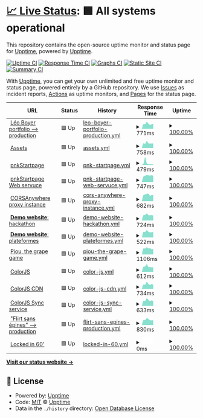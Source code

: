 # [📈 Live Status](https://status.lbxs.dev): <!--live status--> **🟩 All systems operational**

This repository contains the open-source uptime monitor and status page for [Upptime](https://upptime.js.org), powered by [Upptime](https://github.com/upptime/upptime).

[![Uptime CI](https://github.com/leoboyerbx/upptime/workflows/Uptime%20CI/badge.svg)](https://github.com/leoboyerbx/upptime/actions?query=workflow%3A%22Uptime+CI%22)
[![Response Time CI](https://github.com/leoboyerbx/upptime/workflows/Response%20Time%20CI/badge.svg)](https://github.com/leoboyerbx/upptime/actions?query=workflow%3A%22Response+Time+CI%22)
[![Graphs CI](https://github.com/leoboyerbx/upptime/workflows/Graphs%20CI/badge.svg)](https://github.com/leoboyerbx/upptime/actions?query=workflow%3A%22Graphs+CI%22)
[![Static Site CI](https://github.com/leoboyerbx/upptime/workflows/Static%20Site%20CI/badge.svg)](https://github.com/leoboyerbx/upptime/actions?query=workflow%3A%22Static+Site+CI%22)
[![Summary CI](https://github.com/leoboyerbx/upptime/workflows/Summary%20CI/badge.svg)](https://github.com/leoboyerbx/upptime/actions?query=workflow%3A%22Summary+CI%22)

With [Upptime](https://upptime.js.org), you can get your own unlimited and free uptime monitor and status page, powered entirely by a GitHub repository. We use [Issues](https://github.com/upptime/upptime/issues) as incident reports, [Actions](https://github.com/leoboyerbx/upptime/actions) as uptime monitors, and [Pages](https://status.lbxs.dev) for the status page.

<!--start: status pages-->
<!-- This summary is generated by Upptime (https://github.com/upptime/upptime) -->
<!-- Do not edit this manually, your changes will be overwritten -->
<!-- prettier-ignore -->
| URL | Status | History | Response Time | Uptime |
| --- | ------ | ------- | ------------- | ------ |
| <img alt="" src="https://favicons.githubusercontent.com/null" height="13"> [Léo Boyer portfolio --> production](www.leoboyer.fr) | 🟩 Up | [leo-boyer-portfolio-production.yml](https://github.com/leoboyerbx/upptime/commits/HEAD/history/leo-boyer-portfolio-production.yml) | <details><summary><img alt="Response time graph" src="./graphs/leo-boyer-portfolio-production/response-time-week.png" height="20"> 771ms</summary><br><a href="https://status.lbxs.dev/history/leo-boyer-portfolio-production"><img alt="Response time 792" src="https://img.shields.io/endpoint?url=https%3A%2F%2Fraw.githubusercontent.com%2Fleoboyerbx%2Fupptime%2FHEAD%2Fapi%2Fleo-boyer-portfolio-production%2Fresponse-time.json"></a><br><a href="https://status.lbxs.dev/history/leo-boyer-portfolio-production"><img alt="24-hour response time 789" src="https://img.shields.io/endpoint?url=https%3A%2F%2Fraw.githubusercontent.com%2Fleoboyerbx%2Fupptime%2FHEAD%2Fapi%2Fleo-boyer-portfolio-production%2Fresponse-time-day.json"></a><br><a href="https://status.lbxs.dev/history/leo-boyer-portfolio-production"><img alt="7-day response time 771" src="https://img.shields.io/endpoint?url=https%3A%2F%2Fraw.githubusercontent.com%2Fleoboyerbx%2Fupptime%2FHEAD%2Fapi%2Fleo-boyer-portfolio-production%2Fresponse-time-week.json"></a><br><a href="https://status.lbxs.dev/history/leo-boyer-portfolio-production"><img alt="30-day response time 789" src="https://img.shields.io/endpoint?url=https%3A%2F%2Fraw.githubusercontent.com%2Fleoboyerbx%2Fupptime%2FHEAD%2Fapi%2Fleo-boyer-portfolio-production%2Fresponse-time-month.json"></a><br><a href="https://status.lbxs.dev/history/leo-boyer-portfolio-production"><img alt="1-year response time 792" src="https://img.shields.io/endpoint?url=https%3A%2F%2Fraw.githubusercontent.com%2Fleoboyerbx%2Fupptime%2FHEAD%2Fapi%2Fleo-boyer-portfolio-production%2Fresponse-time-year.json"></a></details> | <details><summary><a href="https://status.lbxs.dev/history/leo-boyer-portfolio-production">100.00%</a></summary><a href="https://status.lbxs.dev/history/leo-boyer-portfolio-production"><img alt="All-time uptime 99.97%" src="https://img.shields.io/endpoint?url=https%3A%2F%2Fraw.githubusercontent.com%2Fleoboyerbx%2Fupptime%2FHEAD%2Fapi%2Fleo-boyer-portfolio-production%2Fuptime.json"></a><br><a href="https://status.lbxs.dev/history/leo-boyer-portfolio-production"><img alt="24-hour uptime 100.00%" src="https://img.shields.io/endpoint?url=https%3A%2F%2Fraw.githubusercontent.com%2Fleoboyerbx%2Fupptime%2FHEAD%2Fapi%2Fleo-boyer-portfolio-production%2Fuptime-day.json"></a><br><a href="https://status.lbxs.dev/history/leo-boyer-portfolio-production"><img alt="7-day uptime 100.00%" src="https://img.shields.io/endpoint?url=https%3A%2F%2Fraw.githubusercontent.com%2Fleoboyerbx%2Fupptime%2FHEAD%2Fapi%2Fleo-boyer-portfolio-production%2Fuptime-week.json"></a><br><a href="https://status.lbxs.dev/history/leo-boyer-portfolio-production"><img alt="30-day uptime 99.86%" src="https://img.shields.io/endpoint?url=https%3A%2F%2Fraw.githubusercontent.com%2Fleoboyerbx%2Fupptime%2FHEAD%2Fapi%2Fleo-boyer-portfolio-production%2Fuptime-month.json"></a><br><a href="https://status.lbxs.dev/history/leo-boyer-portfolio-production"><img alt="1-year uptime 99.97%" src="https://img.shields.io/endpoint?url=https%3A%2F%2Fraw.githubusercontent.com%2Fleoboyerbx%2Fupptime%2FHEAD%2Fapi%2Fleo-boyer-portfolio-production%2Fuptime-year.json"></a></details>
| <img alt="" src="https://favicons.githubusercontent.com/null" height="13"> [Assets](assets.leoboyer.fr) | 🟩 Up | [assets.yml](https://github.com/leoboyerbx/upptime/commits/HEAD/history/assets.yml) | <details><summary><img alt="Response time graph" src="./graphs/assets/response-time-week.png" height="20"> 758ms</summary><br><a href="https://status.lbxs.dev/history/assets"><img alt="Response time 786" src="https://img.shields.io/endpoint?url=https%3A%2F%2Fraw.githubusercontent.com%2Fleoboyerbx%2Fupptime%2FHEAD%2Fapi%2Fassets%2Fresponse-time.json"></a><br><a href="https://status.lbxs.dev/history/assets"><img alt="24-hour response time 713" src="https://img.shields.io/endpoint?url=https%3A%2F%2Fraw.githubusercontent.com%2Fleoboyerbx%2Fupptime%2FHEAD%2Fapi%2Fassets%2Fresponse-time-day.json"></a><br><a href="https://status.lbxs.dev/history/assets"><img alt="7-day response time 758" src="https://img.shields.io/endpoint?url=https%3A%2F%2Fraw.githubusercontent.com%2Fleoboyerbx%2Fupptime%2FHEAD%2Fapi%2Fassets%2Fresponse-time-week.json"></a><br><a href="https://status.lbxs.dev/history/assets"><img alt="30-day response time 784" src="https://img.shields.io/endpoint?url=https%3A%2F%2Fraw.githubusercontent.com%2Fleoboyerbx%2Fupptime%2FHEAD%2Fapi%2Fassets%2Fresponse-time-month.json"></a><br><a href="https://status.lbxs.dev/history/assets"><img alt="1-year response time 786" src="https://img.shields.io/endpoint?url=https%3A%2F%2Fraw.githubusercontent.com%2Fleoboyerbx%2Fupptime%2FHEAD%2Fapi%2Fassets%2Fresponse-time-year.json"></a></details> | <details><summary><a href="https://status.lbxs.dev/history/assets">100.00%</a></summary><a href="https://status.lbxs.dev/history/assets"><img alt="All-time uptime 99.97%" src="https://img.shields.io/endpoint?url=https%3A%2F%2Fraw.githubusercontent.com%2Fleoboyerbx%2Fupptime%2FHEAD%2Fapi%2Fassets%2Fuptime.json"></a><br><a href="https://status.lbxs.dev/history/assets"><img alt="24-hour uptime 100.00%" src="https://img.shields.io/endpoint?url=https%3A%2F%2Fraw.githubusercontent.com%2Fleoboyerbx%2Fupptime%2FHEAD%2Fapi%2Fassets%2Fuptime-day.json"></a><br><a href="https://status.lbxs.dev/history/assets"><img alt="7-day uptime 100.00%" src="https://img.shields.io/endpoint?url=https%3A%2F%2Fraw.githubusercontent.com%2Fleoboyerbx%2Fupptime%2FHEAD%2Fapi%2Fassets%2Fuptime-week.json"></a><br><a href="https://status.lbxs.dev/history/assets"><img alt="30-day uptime 99.87%" src="https://img.shields.io/endpoint?url=https%3A%2F%2Fraw.githubusercontent.com%2Fleoboyerbx%2Fupptime%2FHEAD%2Fapi%2Fassets%2Fuptime-month.json"></a><br><a href="https://status.lbxs.dev/history/assets"><img alt="1-year uptime 99.97%" src="https://img.shields.io/endpoint?url=https%3A%2F%2Fraw.githubusercontent.com%2Fleoboyerbx%2Fupptime%2FHEAD%2Fapi%2Fassets%2Fuptime-year.json"></a></details>
| <img alt="" src="https://favicons.githubusercontent.com/null" height="13"> [pnkStartpage](start.lbxs.dev) | 🟩 Up | [pnk-startpage.yml](https://github.com/leoboyerbx/upptime/commits/HEAD/history/pnk-startpage.yml) | <details><summary><img alt="Response time graph" src="./graphs/pnk-startpage/response-time-week.png" height="20"> 479ms</summary><br><a href="https://status.lbxs.dev/history/pnk-startpage"><img alt="Response time 367" src="https://img.shields.io/endpoint?url=https%3A%2F%2Fraw.githubusercontent.com%2Fleoboyerbx%2Fupptime%2FHEAD%2Fapi%2Fpnk-startpage%2Fresponse-time.json"></a><br><a href="https://status.lbxs.dev/history/pnk-startpage"><img alt="24-hour response time 142" src="https://img.shields.io/endpoint?url=https%3A%2F%2Fraw.githubusercontent.com%2Fleoboyerbx%2Fupptime%2FHEAD%2Fapi%2Fpnk-startpage%2Fresponse-time-day.json"></a><br><a href="https://status.lbxs.dev/history/pnk-startpage"><img alt="7-day response time 479" src="https://img.shields.io/endpoint?url=https%3A%2F%2Fraw.githubusercontent.com%2Fleoboyerbx%2Fupptime%2FHEAD%2Fapi%2Fpnk-startpage%2Fresponse-time-week.json"></a><br><a href="https://status.lbxs.dev/history/pnk-startpage"><img alt="30-day response time 362" src="https://img.shields.io/endpoint?url=https%3A%2F%2Fraw.githubusercontent.com%2Fleoboyerbx%2Fupptime%2FHEAD%2Fapi%2Fpnk-startpage%2Fresponse-time-month.json"></a><br><a href="https://status.lbxs.dev/history/pnk-startpage"><img alt="1-year response time 367" src="https://img.shields.io/endpoint?url=https%3A%2F%2Fraw.githubusercontent.com%2Fleoboyerbx%2Fupptime%2FHEAD%2Fapi%2Fpnk-startpage%2Fresponse-time-year.json"></a></details> | <details><summary><a href="https://status.lbxs.dev/history/pnk-startpage">100.00%</a></summary><a href="https://status.lbxs.dev/history/pnk-startpage"><img alt="All-time uptime 100.00%" src="https://img.shields.io/endpoint?url=https%3A%2F%2Fraw.githubusercontent.com%2Fleoboyerbx%2Fupptime%2FHEAD%2Fapi%2Fpnk-startpage%2Fuptime.json"></a><br><a href="https://status.lbxs.dev/history/pnk-startpage"><img alt="24-hour uptime 100.00%" src="https://img.shields.io/endpoint?url=https%3A%2F%2Fraw.githubusercontent.com%2Fleoboyerbx%2Fupptime%2FHEAD%2Fapi%2Fpnk-startpage%2Fuptime-day.json"></a><br><a href="https://status.lbxs.dev/history/pnk-startpage"><img alt="7-day uptime 100.00%" src="https://img.shields.io/endpoint?url=https%3A%2F%2Fraw.githubusercontent.com%2Fleoboyerbx%2Fupptime%2FHEAD%2Fapi%2Fpnk-startpage%2Fuptime-week.json"></a><br><a href="https://status.lbxs.dev/history/pnk-startpage"><img alt="30-day uptime 100.00%" src="https://img.shields.io/endpoint?url=https%3A%2F%2Fraw.githubusercontent.com%2Fleoboyerbx%2Fupptime%2FHEAD%2Fapi%2Fpnk-startpage%2Fuptime-month.json"></a><br><a href="https://status.lbxs.dev/history/pnk-startpage"><img alt="1-year uptime 100.00%" src="https://img.shields.io/endpoint?url=https%3A%2F%2Fraw.githubusercontent.com%2Fleoboyerbx%2Fupptime%2FHEAD%2Fapi%2Fpnk-startpage%2Fuptime-year.json"></a></details>
| <img alt="" src="https://favicons.githubusercontent.com/null" height="13"> [pnkStartpage Web servuce](ws.start.lbxs.dev) | 🟩 Up | [pnk-startpage-web-servuce.yml](https://github.com/leoboyerbx/upptime/commits/HEAD/history/pnk-startpage-web-servuce.yml) | <details><summary><img alt="Response time graph" src="./graphs/pnk-startpage-web-servuce/response-time-week.png" height="20"> 747ms</summary><br><a href="https://status.lbxs.dev/history/pnk-startpage-web-servuce"><img alt="Response time 775" src="https://img.shields.io/endpoint?url=https%3A%2F%2Fraw.githubusercontent.com%2Fleoboyerbx%2Fupptime%2FHEAD%2Fapi%2Fpnk-startpage-web-servuce%2Fresponse-time.json"></a><br><a href="https://status.lbxs.dev/history/pnk-startpage-web-servuce"><img alt="24-hour response time 720" src="https://img.shields.io/endpoint?url=https%3A%2F%2Fraw.githubusercontent.com%2Fleoboyerbx%2Fupptime%2FHEAD%2Fapi%2Fpnk-startpage-web-servuce%2Fresponse-time-day.json"></a><br><a href="https://status.lbxs.dev/history/pnk-startpage-web-servuce"><img alt="7-day response time 747" src="https://img.shields.io/endpoint?url=https%3A%2F%2Fraw.githubusercontent.com%2Fleoboyerbx%2Fupptime%2FHEAD%2Fapi%2Fpnk-startpage-web-servuce%2Fresponse-time-week.json"></a><br><a href="https://status.lbxs.dev/history/pnk-startpage-web-servuce"><img alt="30-day response time 777" src="https://img.shields.io/endpoint?url=https%3A%2F%2Fraw.githubusercontent.com%2Fleoboyerbx%2Fupptime%2FHEAD%2Fapi%2Fpnk-startpage-web-servuce%2Fresponse-time-month.json"></a><br><a href="https://status.lbxs.dev/history/pnk-startpage-web-servuce"><img alt="1-year response time 775" src="https://img.shields.io/endpoint?url=https%3A%2F%2Fraw.githubusercontent.com%2Fleoboyerbx%2Fupptime%2FHEAD%2Fapi%2Fpnk-startpage-web-servuce%2Fresponse-time-year.json"></a></details> | <details><summary><a href="https://status.lbxs.dev/history/pnk-startpage-web-servuce">100.00%</a></summary><a href="https://status.lbxs.dev/history/pnk-startpage-web-servuce"><img alt="All-time uptime 99.97%" src="https://img.shields.io/endpoint?url=https%3A%2F%2Fraw.githubusercontent.com%2Fleoboyerbx%2Fupptime%2FHEAD%2Fapi%2Fpnk-startpage-web-servuce%2Fuptime.json"></a><br><a href="https://status.lbxs.dev/history/pnk-startpage-web-servuce"><img alt="24-hour uptime 100.00%" src="https://img.shields.io/endpoint?url=https%3A%2F%2Fraw.githubusercontent.com%2Fleoboyerbx%2Fupptime%2FHEAD%2Fapi%2Fpnk-startpage-web-servuce%2Fuptime-day.json"></a><br><a href="https://status.lbxs.dev/history/pnk-startpage-web-servuce"><img alt="7-day uptime 100.00%" src="https://img.shields.io/endpoint?url=https%3A%2F%2Fraw.githubusercontent.com%2Fleoboyerbx%2Fupptime%2FHEAD%2Fapi%2Fpnk-startpage-web-servuce%2Fuptime-week.json"></a><br><a href="https://status.lbxs.dev/history/pnk-startpage-web-servuce"><img alt="30-day uptime 99.87%" src="https://img.shields.io/endpoint?url=https%3A%2F%2Fraw.githubusercontent.com%2Fleoboyerbx%2Fupptime%2FHEAD%2Fapi%2Fpnk-startpage-web-servuce%2Fuptime-month.json"></a><br><a href="https://status.lbxs.dev/history/pnk-startpage-web-servuce"><img alt="1-year uptime 99.97%" src="https://img.shields.io/endpoint?url=https%3A%2F%2Fraw.githubusercontent.com%2Fleoboyerbx%2Fupptime%2FHEAD%2Fapi%2Fpnk-startpage-web-servuce%2Fuptime-year.json"></a></details>
| <img alt="" src="https://favicons.githubusercontent.com/null" height="13"> [CORSAnywhere proxy instance](cors-proxy.lbxs.dev) | 🟩 Up | [cors-anywhere-proxy-instance.yml](https://github.com/leoboyerbx/upptime/commits/HEAD/history/cors-anywhere-proxy-instance.yml) | <details><summary><img alt="Response time graph" src="./graphs/cors-anywhere-proxy-instance/response-time-week.png" height="20"> 682ms</summary><br><a href="https://status.lbxs.dev/history/cors-anywhere-proxy-instance"><img alt="Response time 728" src="https://img.shields.io/endpoint?url=https%3A%2F%2Fraw.githubusercontent.com%2Fleoboyerbx%2Fupptime%2FHEAD%2Fapi%2Fcors-anywhere-proxy-instance%2Fresponse-time.json"></a><br><a href="https://status.lbxs.dev/history/cors-anywhere-proxy-instance"><img alt="24-hour response time 638" src="https://img.shields.io/endpoint?url=https%3A%2F%2Fraw.githubusercontent.com%2Fleoboyerbx%2Fupptime%2FHEAD%2Fapi%2Fcors-anywhere-proxy-instance%2Fresponse-time-day.json"></a><br><a href="https://status.lbxs.dev/history/cors-anywhere-proxy-instance"><img alt="7-day response time 682" src="https://img.shields.io/endpoint?url=https%3A%2F%2Fraw.githubusercontent.com%2Fleoboyerbx%2Fupptime%2FHEAD%2Fapi%2Fcors-anywhere-proxy-instance%2Fresponse-time-week.json"></a><br><a href="https://status.lbxs.dev/history/cors-anywhere-proxy-instance"><img alt="30-day response time 706" src="https://img.shields.io/endpoint?url=https%3A%2F%2Fraw.githubusercontent.com%2Fleoboyerbx%2Fupptime%2FHEAD%2Fapi%2Fcors-anywhere-proxy-instance%2Fresponse-time-month.json"></a><br><a href="https://status.lbxs.dev/history/cors-anywhere-proxy-instance"><img alt="1-year response time 728" src="https://img.shields.io/endpoint?url=https%3A%2F%2Fraw.githubusercontent.com%2Fleoboyerbx%2Fupptime%2FHEAD%2Fapi%2Fcors-anywhere-proxy-instance%2Fresponse-time-year.json"></a></details> | <details><summary><a href="https://status.lbxs.dev/history/cors-anywhere-proxy-instance">100.00%</a></summary><a href="https://status.lbxs.dev/history/cors-anywhere-proxy-instance"><img alt="All-time uptime 99.97%" src="https://img.shields.io/endpoint?url=https%3A%2F%2Fraw.githubusercontent.com%2Fleoboyerbx%2Fupptime%2FHEAD%2Fapi%2Fcors-anywhere-proxy-instance%2Fuptime.json"></a><br><a href="https://status.lbxs.dev/history/cors-anywhere-proxy-instance"><img alt="24-hour uptime 100.00%" src="https://img.shields.io/endpoint?url=https%3A%2F%2Fraw.githubusercontent.com%2Fleoboyerbx%2Fupptime%2FHEAD%2Fapi%2Fcors-anywhere-proxy-instance%2Fuptime-day.json"></a><br><a href="https://status.lbxs.dev/history/cors-anywhere-proxy-instance"><img alt="7-day uptime 100.00%" src="https://img.shields.io/endpoint?url=https%3A%2F%2Fraw.githubusercontent.com%2Fleoboyerbx%2Fupptime%2FHEAD%2Fapi%2Fcors-anywhere-proxy-instance%2Fuptime-week.json"></a><br><a href="https://status.lbxs.dev/history/cors-anywhere-proxy-instance"><img alt="30-day uptime 99.87%" src="https://img.shields.io/endpoint?url=https%3A%2F%2Fraw.githubusercontent.com%2Fleoboyerbx%2Fupptime%2FHEAD%2Fapi%2Fcors-anywhere-proxy-instance%2Fuptime-month.json"></a><br><a href="https://status.lbxs.dev/history/cors-anywhere-proxy-instance"><img alt="1-year uptime 99.97%" src="https://img.shields.io/endpoint?url=https%3A%2F%2Fraw.githubusercontent.com%2Fleoboyerbx%2Fupptime%2FHEAD%2Fapi%2Fcors-anywhere-proxy-instance%2Fuptime-year.json"></a></details>
| <img alt="" src="https://favicons.githubusercontent.com/null" height="13"> [**Demo website**: hackathon](hackathon.leoboyer.dev) | 🟩 Up | [demo-website-hackathon.yml](https://github.com/leoboyerbx/upptime/commits/HEAD/history/demo-website-hackathon.yml) | <details><summary><img alt="Response time graph" src="./graphs/demo-website-hackathon/response-time-week.png" height="20"> 724ms</summary><br><a href="https://status.lbxs.dev/history/demo-website-hackathon"><img alt="Response time 760" src="https://img.shields.io/endpoint?url=https%3A%2F%2Fraw.githubusercontent.com%2Fleoboyerbx%2Fupptime%2FHEAD%2Fapi%2Fdemo-website-hackathon%2Fresponse-time.json"></a><br><a href="https://status.lbxs.dev/history/demo-website-hackathon"><img alt="24-hour response time 637" src="https://img.shields.io/endpoint?url=https%3A%2F%2Fraw.githubusercontent.com%2Fleoboyerbx%2Fupptime%2FHEAD%2Fapi%2Fdemo-website-hackathon%2Fresponse-time-day.json"></a><br><a href="https://status.lbxs.dev/history/demo-website-hackathon"><img alt="7-day response time 724" src="https://img.shields.io/endpoint?url=https%3A%2F%2Fraw.githubusercontent.com%2Fleoboyerbx%2Fupptime%2FHEAD%2Fapi%2Fdemo-website-hackathon%2Fresponse-time-week.json"></a><br><a href="https://status.lbxs.dev/history/demo-website-hackathon"><img alt="30-day response time 763" src="https://img.shields.io/endpoint?url=https%3A%2F%2Fraw.githubusercontent.com%2Fleoboyerbx%2Fupptime%2FHEAD%2Fapi%2Fdemo-website-hackathon%2Fresponse-time-month.json"></a><br><a href="https://status.lbxs.dev/history/demo-website-hackathon"><img alt="1-year response time 760" src="https://img.shields.io/endpoint?url=https%3A%2F%2Fraw.githubusercontent.com%2Fleoboyerbx%2Fupptime%2FHEAD%2Fapi%2Fdemo-website-hackathon%2Fresponse-time-year.json"></a></details> | <details><summary><a href="https://status.lbxs.dev/history/demo-website-hackathon">100.00%</a></summary><a href="https://status.lbxs.dev/history/demo-website-hackathon"><img alt="All-time uptime 99.97%" src="https://img.shields.io/endpoint?url=https%3A%2F%2Fraw.githubusercontent.com%2Fleoboyerbx%2Fupptime%2FHEAD%2Fapi%2Fdemo-website-hackathon%2Fuptime.json"></a><br><a href="https://status.lbxs.dev/history/demo-website-hackathon"><img alt="24-hour uptime 100.00%" src="https://img.shields.io/endpoint?url=https%3A%2F%2Fraw.githubusercontent.com%2Fleoboyerbx%2Fupptime%2FHEAD%2Fapi%2Fdemo-website-hackathon%2Fuptime-day.json"></a><br><a href="https://status.lbxs.dev/history/demo-website-hackathon"><img alt="7-day uptime 100.00%" src="https://img.shields.io/endpoint?url=https%3A%2F%2Fraw.githubusercontent.com%2Fleoboyerbx%2Fupptime%2FHEAD%2Fapi%2Fdemo-website-hackathon%2Fuptime-week.json"></a><br><a href="https://status.lbxs.dev/history/demo-website-hackathon"><img alt="30-day uptime 99.87%" src="https://img.shields.io/endpoint?url=https%3A%2F%2Fraw.githubusercontent.com%2Fleoboyerbx%2Fupptime%2FHEAD%2Fapi%2Fdemo-website-hackathon%2Fuptime-month.json"></a><br><a href="https://status.lbxs.dev/history/demo-website-hackathon"><img alt="1-year uptime 99.97%" src="https://img.shields.io/endpoint?url=https%3A%2F%2Fraw.githubusercontent.com%2Fleoboyerbx%2Fupptime%2FHEAD%2Fapi%2Fdemo-website-hackathon%2Fuptime-year.json"></a></details>
| <img alt="" src="https://favicons.githubusercontent.com/null" height="13"> [**Demo website**: plateformes](plateformes.leoboyer.dev) | 🟩 Up | [demo-website-plateformes.yml](https://github.com/leoboyerbx/upptime/commits/HEAD/history/demo-website-plateformes.yml) | <details><summary><img alt="Response time graph" src="./graphs/demo-website-plateformes/response-time-week.png" height="20"> 522ms</summary><br><a href="https://status.lbxs.dev/history/demo-website-plateformes"><img alt="Response time 561" src="https://img.shields.io/endpoint?url=https%3A%2F%2Fraw.githubusercontent.com%2Fleoboyerbx%2Fupptime%2FHEAD%2Fapi%2Fdemo-website-plateformes%2Fresponse-time.json"></a><br><a href="https://status.lbxs.dev/history/demo-website-plateformes"><img alt="24-hour response time 496" src="https://img.shields.io/endpoint?url=https%3A%2F%2Fraw.githubusercontent.com%2Fleoboyerbx%2Fupptime%2FHEAD%2Fapi%2Fdemo-website-plateformes%2Fresponse-time-day.json"></a><br><a href="https://status.lbxs.dev/history/demo-website-plateformes"><img alt="7-day response time 522" src="https://img.shields.io/endpoint?url=https%3A%2F%2Fraw.githubusercontent.com%2Fleoboyerbx%2Fupptime%2FHEAD%2Fapi%2Fdemo-website-plateformes%2Fresponse-time-week.json"></a><br><a href="https://status.lbxs.dev/history/demo-website-plateformes"><img alt="30-day response time 562" src="https://img.shields.io/endpoint?url=https%3A%2F%2Fraw.githubusercontent.com%2Fleoboyerbx%2Fupptime%2FHEAD%2Fapi%2Fdemo-website-plateformes%2Fresponse-time-month.json"></a><br><a href="https://status.lbxs.dev/history/demo-website-plateformes"><img alt="1-year response time 561" src="https://img.shields.io/endpoint?url=https%3A%2F%2Fraw.githubusercontent.com%2Fleoboyerbx%2Fupptime%2FHEAD%2Fapi%2Fdemo-website-plateformes%2Fresponse-time-year.json"></a></details> | <details><summary><a href="https://status.lbxs.dev/history/demo-website-plateformes">100.00%</a></summary><a href="https://status.lbxs.dev/history/demo-website-plateformes"><img alt="All-time uptime 99.97%" src="https://img.shields.io/endpoint?url=https%3A%2F%2Fraw.githubusercontent.com%2Fleoboyerbx%2Fupptime%2FHEAD%2Fapi%2Fdemo-website-plateformes%2Fuptime.json"></a><br><a href="https://status.lbxs.dev/history/demo-website-plateformes"><img alt="24-hour uptime 100.00%" src="https://img.shields.io/endpoint?url=https%3A%2F%2Fraw.githubusercontent.com%2Fleoboyerbx%2Fupptime%2FHEAD%2Fapi%2Fdemo-website-plateformes%2Fuptime-day.json"></a><br><a href="https://status.lbxs.dev/history/demo-website-plateformes"><img alt="7-day uptime 100.00%" src="https://img.shields.io/endpoint?url=https%3A%2F%2Fraw.githubusercontent.com%2Fleoboyerbx%2Fupptime%2FHEAD%2Fapi%2Fdemo-website-plateformes%2Fuptime-week.json"></a><br><a href="https://status.lbxs.dev/history/demo-website-plateformes"><img alt="30-day uptime 99.87%" src="https://img.shields.io/endpoint?url=https%3A%2F%2Fraw.githubusercontent.com%2Fleoboyerbx%2Fupptime%2FHEAD%2Fapi%2Fdemo-website-plateformes%2Fuptime-month.json"></a><br><a href="https://status.lbxs.dev/history/demo-website-plateformes"><img alt="1-year uptime 99.97%" src="https://img.shields.io/endpoint?url=https%3A%2F%2Fraw.githubusercontent.com%2Fleoboyerbx%2Fupptime%2FHEAD%2Fapi%2Fdemo-website-plateformes%2Fuptime-year.json"></a></details>
| <img alt="" src="https://favicons.githubusercontent.com/null" height="13"> [Piou, the grape game](piou.app) | 🟩 Up | [piou-the-grape-game.yml](https://github.com/leoboyerbx/upptime/commits/HEAD/history/piou-the-grape-game.yml) | <details><summary><img alt="Response time graph" src="./graphs/piou-the-grape-game/response-time-week.png" height="20"> 1106ms</summary><br><a href="https://status.lbxs.dev/history/piou-the-grape-game"><img alt="Response time 1140" src="https://img.shields.io/endpoint?url=https%3A%2F%2Fraw.githubusercontent.com%2Fleoboyerbx%2Fupptime%2FHEAD%2Fapi%2Fpiou-the-grape-game%2Fresponse-time.json"></a><br><a href="https://status.lbxs.dev/history/piou-the-grape-game"><img alt="24-hour response time 1039" src="https://img.shields.io/endpoint?url=https%3A%2F%2Fraw.githubusercontent.com%2Fleoboyerbx%2Fupptime%2FHEAD%2Fapi%2Fpiou-the-grape-game%2Fresponse-time-day.json"></a><br><a href="https://status.lbxs.dev/history/piou-the-grape-game"><img alt="7-day response time 1106" src="https://img.shields.io/endpoint?url=https%3A%2F%2Fraw.githubusercontent.com%2Fleoboyerbx%2Fupptime%2FHEAD%2Fapi%2Fpiou-the-grape-game%2Fresponse-time-week.json"></a><br><a href="https://status.lbxs.dev/history/piou-the-grape-game"><img alt="30-day response time 1138" src="https://img.shields.io/endpoint?url=https%3A%2F%2Fraw.githubusercontent.com%2Fleoboyerbx%2Fupptime%2FHEAD%2Fapi%2Fpiou-the-grape-game%2Fresponse-time-month.json"></a><br><a href="https://status.lbxs.dev/history/piou-the-grape-game"><img alt="1-year response time 1140" src="https://img.shields.io/endpoint?url=https%3A%2F%2Fraw.githubusercontent.com%2Fleoboyerbx%2Fupptime%2FHEAD%2Fapi%2Fpiou-the-grape-game%2Fresponse-time-year.json"></a></details> | <details><summary><a href="https://status.lbxs.dev/history/piou-the-grape-game">100.00%</a></summary><a href="https://status.lbxs.dev/history/piou-the-grape-game"><img alt="All-time uptime 99.97%" src="https://img.shields.io/endpoint?url=https%3A%2F%2Fraw.githubusercontent.com%2Fleoboyerbx%2Fupptime%2FHEAD%2Fapi%2Fpiou-the-grape-game%2Fuptime.json"></a><br><a href="https://status.lbxs.dev/history/piou-the-grape-game"><img alt="24-hour uptime 100.00%" src="https://img.shields.io/endpoint?url=https%3A%2F%2Fraw.githubusercontent.com%2Fleoboyerbx%2Fupptime%2FHEAD%2Fapi%2Fpiou-the-grape-game%2Fuptime-day.json"></a><br><a href="https://status.lbxs.dev/history/piou-the-grape-game"><img alt="7-day uptime 100.00%" src="https://img.shields.io/endpoint?url=https%3A%2F%2Fraw.githubusercontent.com%2Fleoboyerbx%2Fupptime%2FHEAD%2Fapi%2Fpiou-the-grape-game%2Fuptime-week.json"></a><br><a href="https://status.lbxs.dev/history/piou-the-grape-game"><img alt="30-day uptime 99.87%" src="https://img.shields.io/endpoint?url=https%3A%2F%2Fraw.githubusercontent.com%2Fleoboyerbx%2Fupptime%2FHEAD%2Fapi%2Fpiou-the-grape-game%2Fuptime-month.json"></a><br><a href="https://status.lbxs.dev/history/piou-the-grape-game"><img alt="1-year uptime 99.97%" src="https://img.shields.io/endpoint?url=https%3A%2F%2Fraw.githubusercontent.com%2Fleoboyerbx%2Fupptime%2FHEAD%2Fapi%2Fpiou-the-grape-game%2Fuptime-year.json"></a></details>
| <img alt="" src="https://favicons.githubusercontent.com/null" height="13"> [ColorJS](www.colorjs.cc) | 🟩 Up | [color-js.yml](https://github.com/leoboyerbx/upptime/commits/HEAD/history/color-js.yml) | <details><summary><img alt="Response time graph" src="./graphs/color-js/response-time-week.png" height="20"> 612ms</summary><br><a href="https://status.lbxs.dev/history/color-js"><img alt="Response time 658" src="https://img.shields.io/endpoint?url=https%3A%2F%2Fraw.githubusercontent.com%2Fleoboyerbx%2Fupptime%2FHEAD%2Fapi%2Fcolor-js%2Fresponse-time.json"></a><br><a href="https://status.lbxs.dev/history/color-js"><img alt="24-hour response time 538" src="https://img.shields.io/endpoint?url=https%3A%2F%2Fraw.githubusercontent.com%2Fleoboyerbx%2Fupptime%2FHEAD%2Fapi%2Fcolor-js%2Fresponse-time-day.json"></a><br><a href="https://status.lbxs.dev/history/color-js"><img alt="7-day response time 612" src="https://img.shields.io/endpoint?url=https%3A%2F%2Fraw.githubusercontent.com%2Fleoboyerbx%2Fupptime%2FHEAD%2Fapi%2Fcolor-js%2Fresponse-time-week.json"></a><br><a href="https://status.lbxs.dev/history/color-js"><img alt="30-day response time 639" src="https://img.shields.io/endpoint?url=https%3A%2F%2Fraw.githubusercontent.com%2Fleoboyerbx%2Fupptime%2FHEAD%2Fapi%2Fcolor-js%2Fresponse-time-month.json"></a><br><a href="https://status.lbxs.dev/history/color-js"><img alt="1-year response time 658" src="https://img.shields.io/endpoint?url=https%3A%2F%2Fraw.githubusercontent.com%2Fleoboyerbx%2Fupptime%2FHEAD%2Fapi%2Fcolor-js%2Fresponse-time-year.json"></a></details> | <details><summary><a href="https://status.lbxs.dev/history/color-js">100.00%</a></summary><a href="https://status.lbxs.dev/history/color-js"><img alt="All-time uptime 99.97%" src="https://img.shields.io/endpoint?url=https%3A%2F%2Fraw.githubusercontent.com%2Fleoboyerbx%2Fupptime%2FHEAD%2Fapi%2Fcolor-js%2Fuptime.json"></a><br><a href="https://status.lbxs.dev/history/color-js"><img alt="24-hour uptime 100.00%" src="https://img.shields.io/endpoint?url=https%3A%2F%2Fraw.githubusercontent.com%2Fleoboyerbx%2Fupptime%2FHEAD%2Fapi%2Fcolor-js%2Fuptime-day.json"></a><br><a href="https://status.lbxs.dev/history/color-js"><img alt="7-day uptime 100.00%" src="https://img.shields.io/endpoint?url=https%3A%2F%2Fraw.githubusercontent.com%2Fleoboyerbx%2Fupptime%2FHEAD%2Fapi%2Fcolor-js%2Fuptime-week.json"></a><br><a href="https://status.lbxs.dev/history/color-js"><img alt="30-day uptime 99.87%" src="https://img.shields.io/endpoint?url=https%3A%2F%2Fraw.githubusercontent.com%2Fleoboyerbx%2Fupptime%2FHEAD%2Fapi%2Fcolor-js%2Fuptime-month.json"></a><br><a href="https://status.lbxs.dev/history/color-js"><img alt="1-year uptime 99.97%" src="https://img.shields.io/endpoint?url=https%3A%2F%2Fraw.githubusercontent.com%2Fleoboyerbx%2Fupptime%2FHEAD%2Fapi%2Fcolor-js%2Fuptime-year.json"></a></details>
| <img alt="" src="https://favicons.githubusercontent.com/null" height="13"> [ColorJS CDN](cdn.colorjs.cc) | 🟩 Up | [color-js-cdn.yml](https://github.com/leoboyerbx/upptime/commits/HEAD/history/color-js-cdn.yml) | <details><summary><img alt="Response time graph" src="./graphs/color-js-cdn/response-time-week.png" height="20"> 734ms</summary><br><a href="https://status.lbxs.dev/history/color-js-cdn"><img alt="Response time 759" src="https://img.shields.io/endpoint?url=https%3A%2F%2Fraw.githubusercontent.com%2Fleoboyerbx%2Fupptime%2FHEAD%2Fapi%2Fcolor-js-cdn%2Fresponse-time.json"></a><br><a href="https://status.lbxs.dev/history/color-js-cdn"><img alt="24-hour response time 631" src="https://img.shields.io/endpoint?url=https%3A%2F%2Fraw.githubusercontent.com%2Fleoboyerbx%2Fupptime%2FHEAD%2Fapi%2Fcolor-js-cdn%2Fresponse-time-day.json"></a><br><a href="https://status.lbxs.dev/history/color-js-cdn"><img alt="7-day response time 734" src="https://img.shields.io/endpoint?url=https%3A%2F%2Fraw.githubusercontent.com%2Fleoboyerbx%2Fupptime%2FHEAD%2Fapi%2Fcolor-js-cdn%2Fresponse-time-week.json"></a><br><a href="https://status.lbxs.dev/history/color-js-cdn"><img alt="30-day response time 745" src="https://img.shields.io/endpoint?url=https%3A%2F%2Fraw.githubusercontent.com%2Fleoboyerbx%2Fupptime%2FHEAD%2Fapi%2Fcolor-js-cdn%2Fresponse-time-month.json"></a><br><a href="https://status.lbxs.dev/history/color-js-cdn"><img alt="1-year response time 759" src="https://img.shields.io/endpoint?url=https%3A%2F%2Fraw.githubusercontent.com%2Fleoboyerbx%2Fupptime%2FHEAD%2Fapi%2Fcolor-js-cdn%2Fresponse-time-year.json"></a></details> | <details><summary><a href="https://status.lbxs.dev/history/color-js-cdn">100.00%</a></summary><a href="https://status.lbxs.dev/history/color-js-cdn"><img alt="All-time uptime 99.97%" src="https://img.shields.io/endpoint?url=https%3A%2F%2Fraw.githubusercontent.com%2Fleoboyerbx%2Fupptime%2FHEAD%2Fapi%2Fcolor-js-cdn%2Fuptime.json"></a><br><a href="https://status.lbxs.dev/history/color-js-cdn"><img alt="24-hour uptime 100.00%" src="https://img.shields.io/endpoint?url=https%3A%2F%2Fraw.githubusercontent.com%2Fleoboyerbx%2Fupptime%2FHEAD%2Fapi%2Fcolor-js-cdn%2Fuptime-day.json"></a><br><a href="https://status.lbxs.dev/history/color-js-cdn"><img alt="7-day uptime 100.00%" src="https://img.shields.io/endpoint?url=https%3A%2F%2Fraw.githubusercontent.com%2Fleoboyerbx%2Fupptime%2FHEAD%2Fapi%2Fcolor-js-cdn%2Fuptime-week.json"></a><br><a href="https://status.lbxs.dev/history/color-js-cdn"><img alt="30-day uptime 99.87%" src="https://img.shields.io/endpoint?url=https%3A%2F%2Fraw.githubusercontent.com%2Fleoboyerbx%2Fupptime%2FHEAD%2Fapi%2Fcolor-js-cdn%2Fuptime-month.json"></a><br><a href="https://status.lbxs.dev/history/color-js-cdn"><img alt="1-year uptime 99.97%" src="https://img.shields.io/endpoint?url=https%3A%2F%2Fraw.githubusercontent.com%2Fleoboyerbx%2Fupptime%2FHEAD%2Fapi%2Fcolor-js-cdn%2Fuptime-year.json"></a></details>
| <img alt="" src="https://favicons.githubusercontent.com/null" height="13"> [ColorJS Sync service](sync.colorjs.cc) | 🟩 Up | [color-js-sync-service.yml](https://github.com/leoboyerbx/upptime/commits/HEAD/history/color-js-sync-service.yml) | <details><summary><img alt="Response time graph" src="./graphs/color-js-sync-service/response-time-week.png" height="20"> 633ms</summary><br><a href="https://status.lbxs.dev/history/color-js-sync-service"><img alt="Response time 649" src="https://img.shields.io/endpoint?url=https%3A%2F%2Fraw.githubusercontent.com%2Fleoboyerbx%2Fupptime%2FHEAD%2Fapi%2Fcolor-js-sync-service%2Fresponse-time.json"></a><br><a href="https://status.lbxs.dev/history/color-js-sync-service"><img alt="24-hour response time 529" src="https://img.shields.io/endpoint?url=https%3A%2F%2Fraw.githubusercontent.com%2Fleoboyerbx%2Fupptime%2FHEAD%2Fapi%2Fcolor-js-sync-service%2Fresponse-time-day.json"></a><br><a href="https://status.lbxs.dev/history/color-js-sync-service"><img alt="7-day response time 633" src="https://img.shields.io/endpoint?url=https%3A%2F%2Fraw.githubusercontent.com%2Fleoboyerbx%2Fupptime%2FHEAD%2Fapi%2Fcolor-js-sync-service%2Fresponse-time-week.json"></a><br><a href="https://status.lbxs.dev/history/color-js-sync-service"><img alt="30-day response time 640" src="https://img.shields.io/endpoint?url=https%3A%2F%2Fraw.githubusercontent.com%2Fleoboyerbx%2Fupptime%2FHEAD%2Fapi%2Fcolor-js-sync-service%2Fresponse-time-month.json"></a><br><a href="https://status.lbxs.dev/history/color-js-sync-service"><img alt="1-year response time 649" src="https://img.shields.io/endpoint?url=https%3A%2F%2Fraw.githubusercontent.com%2Fleoboyerbx%2Fupptime%2FHEAD%2Fapi%2Fcolor-js-sync-service%2Fresponse-time-year.json"></a></details> | <details><summary><a href="https://status.lbxs.dev/history/color-js-sync-service">100.00%</a></summary><a href="https://status.lbxs.dev/history/color-js-sync-service"><img alt="All-time uptime 99.97%" src="https://img.shields.io/endpoint?url=https%3A%2F%2Fraw.githubusercontent.com%2Fleoboyerbx%2Fupptime%2FHEAD%2Fapi%2Fcolor-js-sync-service%2Fuptime.json"></a><br><a href="https://status.lbxs.dev/history/color-js-sync-service"><img alt="24-hour uptime 100.00%" src="https://img.shields.io/endpoint?url=https%3A%2F%2Fraw.githubusercontent.com%2Fleoboyerbx%2Fupptime%2FHEAD%2Fapi%2Fcolor-js-sync-service%2Fuptime-day.json"></a><br><a href="https://status.lbxs.dev/history/color-js-sync-service"><img alt="7-day uptime 100.00%" src="https://img.shields.io/endpoint?url=https%3A%2F%2Fraw.githubusercontent.com%2Fleoboyerbx%2Fupptime%2FHEAD%2Fapi%2Fcolor-js-sync-service%2Fuptime-week.json"></a><br><a href="https://status.lbxs.dev/history/color-js-sync-service"><img alt="30-day uptime 99.87%" src="https://img.shields.io/endpoint?url=https%3A%2F%2Fraw.githubusercontent.com%2Fleoboyerbx%2Fupptime%2FHEAD%2Fapi%2Fcolor-js-sync-service%2Fuptime-month.json"></a><br><a href="https://status.lbxs.dev/history/color-js-sync-service"><img alt="1-year uptime 99.97%" src="https://img.shields.io/endpoint?url=https%3A%2F%2Fraw.githubusercontent.com%2Fleoboyerbx%2Fupptime%2FHEAD%2Fapi%2Fcolor-js-sync-service%2Fuptime-year.json"></a></details>
| <img alt="" src="https://favicons.githubusercontent.com/null" height="13"> ["Flirt sans épines" --> production](www.flirtsansepines.cf) | 🟩 Up | [flirt-sans-epines-production.yml](https://github.com/leoboyerbx/upptime/commits/HEAD/history/flirt-sans-epines-production.yml) | <details><summary><img alt="Response time graph" src="./graphs/flirt-sans-epines-production/response-time-week.png" height="20"> 830ms</summary><br><a href="https://status.lbxs.dev/history/flirt-sans-epines-production"><img alt="Response time 1510" src="https://img.shields.io/endpoint?url=https%3A%2F%2Fraw.githubusercontent.com%2Fleoboyerbx%2Fupptime%2FHEAD%2Fapi%2Fflirt-sans-epines-production%2Fresponse-time.json"></a><br><a href="https://status.lbxs.dev/history/flirt-sans-epines-production"><img alt="24-hour response time 749" src="https://img.shields.io/endpoint?url=https%3A%2F%2Fraw.githubusercontent.com%2Fleoboyerbx%2Fupptime%2FHEAD%2Fapi%2Fflirt-sans-epines-production%2Fresponse-time-day.json"></a><br><a href="https://status.lbxs.dev/history/flirt-sans-epines-production"><img alt="7-day response time 830" src="https://img.shields.io/endpoint?url=https%3A%2F%2Fraw.githubusercontent.com%2Fleoboyerbx%2Fupptime%2FHEAD%2Fapi%2Fflirt-sans-epines-production%2Fresponse-time-week.json"></a><br><a href="https://status.lbxs.dev/history/flirt-sans-epines-production"><img alt="30-day response time 1899" src="https://img.shields.io/endpoint?url=https%3A%2F%2Fraw.githubusercontent.com%2Fleoboyerbx%2Fupptime%2FHEAD%2Fapi%2Fflirt-sans-epines-production%2Fresponse-time-month.json"></a><br><a href="https://status.lbxs.dev/history/flirt-sans-epines-production"><img alt="1-year response time 1510" src="https://img.shields.io/endpoint?url=https%3A%2F%2Fraw.githubusercontent.com%2Fleoboyerbx%2Fupptime%2FHEAD%2Fapi%2Fflirt-sans-epines-production%2Fresponse-time-year.json"></a></details> | <details><summary><a href="https://status.lbxs.dev/history/flirt-sans-epines-production">100.00%</a></summary><a href="https://status.lbxs.dev/history/flirt-sans-epines-production"><img alt="All-time uptime 99.95%" src="https://img.shields.io/endpoint?url=https%3A%2F%2Fraw.githubusercontent.com%2Fleoboyerbx%2Fupptime%2FHEAD%2Fapi%2Fflirt-sans-epines-production%2Fuptime.json"></a><br><a href="https://status.lbxs.dev/history/flirt-sans-epines-production"><img alt="24-hour uptime 100.00%" src="https://img.shields.io/endpoint?url=https%3A%2F%2Fraw.githubusercontent.com%2Fleoboyerbx%2Fupptime%2FHEAD%2Fapi%2Fflirt-sans-epines-production%2Fuptime-day.json"></a><br><a href="https://status.lbxs.dev/history/flirt-sans-epines-production"><img alt="7-day uptime 100.00%" src="https://img.shields.io/endpoint?url=https%3A%2F%2Fraw.githubusercontent.com%2Fleoboyerbx%2Fupptime%2FHEAD%2Fapi%2Fflirt-sans-epines-production%2Fuptime-week.json"></a><br><a href="https://status.lbxs.dev/history/flirt-sans-epines-production"><img alt="30-day uptime 99.87%" src="https://img.shields.io/endpoint?url=https%3A%2F%2Fraw.githubusercontent.com%2Fleoboyerbx%2Fupptime%2FHEAD%2Fapi%2Fflirt-sans-epines-production%2Fuptime-month.json"></a><br><a href="https://status.lbxs.dev/history/flirt-sans-epines-production"><img alt="1-year uptime 99.95%" src="https://img.shields.io/endpoint?url=https%3A%2F%2Fraw.githubusercontent.com%2Fleoboyerbx%2Fupptime%2FHEAD%2Fapi%2Fflirt-sans-epines-production%2Fuptime-year.json"></a></details>
| <img alt="" src="https://favicons.githubusercontent.com/null" height="13"> [Locked in 60'](www.lockedin60.ml) | 🟩 Up | [locked-in-60.yml](https://github.com/leoboyerbx/upptime/commits/HEAD/history/locked-in-60.yml) | <details><summary><img alt="Response time graph" src="./graphs/locked-in-60/response-time-week.png" height="20"> 0ms</summary><br><a href="https://status.lbxs.dev/history/locked-in-60"><img alt="Response time 0" src="https://img.shields.io/endpoint?url=https%3A%2F%2Fraw.githubusercontent.com%2Fleoboyerbx%2Fupptime%2FHEAD%2Fapi%2Flocked-in-60%2Fresponse-time.json"></a><br><a href="https://status.lbxs.dev/history/locked-in-60"><img alt="24-hour response time 0" src="https://img.shields.io/endpoint?url=https%3A%2F%2Fraw.githubusercontent.com%2Fleoboyerbx%2Fupptime%2FHEAD%2Fapi%2Flocked-in-60%2Fresponse-time-day.json"></a><br><a href="https://status.lbxs.dev/history/locked-in-60"><img alt="7-day response time 0" src="https://img.shields.io/endpoint?url=https%3A%2F%2Fraw.githubusercontent.com%2Fleoboyerbx%2Fupptime%2FHEAD%2Fapi%2Flocked-in-60%2Fresponse-time-week.json"></a><br><a href="https://status.lbxs.dev/history/locked-in-60"><img alt="30-day response time 0" src="https://img.shields.io/endpoint?url=https%3A%2F%2Fraw.githubusercontent.com%2Fleoboyerbx%2Fupptime%2FHEAD%2Fapi%2Flocked-in-60%2Fresponse-time-month.json"></a><br><a href="https://status.lbxs.dev/history/locked-in-60"><img alt="1-year response time 0" src="https://img.shields.io/endpoint?url=https%3A%2F%2Fraw.githubusercontent.com%2Fleoboyerbx%2Fupptime%2FHEAD%2Fapi%2Flocked-in-60%2Fresponse-time-year.json"></a></details> | <details><summary><a href="https://status.lbxs.dev/history/locked-in-60">100.00%</a></summary><a href="https://status.lbxs.dev/history/locked-in-60"><img alt="All-time uptime 99.95%" src="https://img.shields.io/endpoint?url=https%3A%2F%2Fraw.githubusercontent.com%2Fleoboyerbx%2Fupptime%2FHEAD%2Fapi%2Flocked-in-60%2Fuptime.json"></a><br><a href="https://status.lbxs.dev/history/locked-in-60"><img alt="24-hour uptime 100.00%" src="https://img.shields.io/endpoint?url=https%3A%2F%2Fraw.githubusercontent.com%2Fleoboyerbx%2Fupptime%2FHEAD%2Fapi%2Flocked-in-60%2Fuptime-day.json"></a><br><a href="https://status.lbxs.dev/history/locked-in-60"><img alt="7-day uptime 100.00%" src="https://img.shields.io/endpoint?url=https%3A%2F%2Fraw.githubusercontent.com%2Fleoboyerbx%2Fupptime%2FHEAD%2Fapi%2Flocked-in-60%2Fuptime-week.json"></a><br><a href="https://status.lbxs.dev/history/locked-in-60"><img alt="30-day uptime 99.87%" src="https://img.shields.io/endpoint?url=https%3A%2F%2Fraw.githubusercontent.com%2Fleoboyerbx%2Fupptime%2FHEAD%2Fapi%2Flocked-in-60%2Fuptime-month.json"></a><br><a href="https://status.lbxs.dev/history/locked-in-60"><img alt="1-year uptime 99.95%" src="https://img.shields.io/endpoint?url=https%3A%2F%2Fraw.githubusercontent.com%2Fleoboyerbx%2Fupptime%2FHEAD%2Fapi%2Flocked-in-60%2Fuptime-year.json"></a></details>

<!--end: status pages-->

[**Visit our status website →**](https://status.lbxs.dev)

## 📄 License

- Powered by: [Upptime](https://github.com/upptime/upptime)
- Code: [MIT](./LICENSE) © [Upptime](https://upptime.js.org)
- Data in the `./history` directory: [Open Database License](https://opendatacommons.org/licenses/odbl/1-0/)

